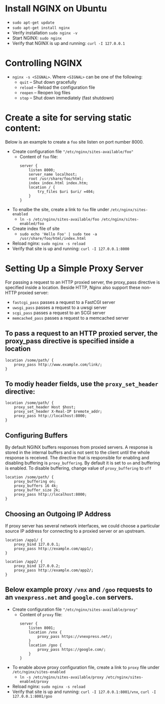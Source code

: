 # Install NGINX on Ubuntu
- `sudo apt-get update`
- `sudo apt-get install nginx`
- Verify installation `sudo nginx -v`
- Start NGINX: `sudo nginx`
- Verify that NGINX is up and running: `curl -I 127.0.0.1`
# Controlling NGINX
- `nginx -s <SIGNAL>`. Where `<SIGNAL>` can be one of the following:
    - `quit` – Shut down gracefully
    - `reload` – Reload the configuration file
    - `reopen` – Reopen log files
    - `stop` – Shut down immediately (fast shutdown)
# Create a site for serving static content:
Below is an example to create a `foo` site listen on port number 8000.
- Create configuration file `"/etc/nginx/sites-available/foo"`
    - Content of `foo` file:
        ```
        server {
            listen 8000;
            server_name localhost;
            root /usr/share/foo/html;
            index index.html index.htm;
            location / {
                try_files $uri $uri/ =404;
            }
        }
        ```
- To enalbe the site, create a link to `foo` file under `/etc/nginx/sites-enabled`
    - `ln -s /etc/nginx/sites-available/foo /etc/nginx/sites-enabled/foo`
- Create index file of site
    - `sudo echo 'Hello Foo' | sudo tee -a /usr/share/foo/html/index.html`
- Reload nginx: `sudo nginx -s reload`
- Verify that site is up and running: `curl -I 127.0.0.1:8000`
# Setting Up a Simple Proxy Server
For passing a request to an HTTP proxied server, the proxy_pass directive is specified inside a location. Beside HTTP, Nginx also support these non-HTTP proxied server:
- `fastcgi_pass` passes a request to a FastCGI server
- `uwsgi_pass` passes a request to a uwsgi server
- `scgi_pass` passes a request to an SCGI server
- `memcached_pass` passes a request to a memcached server
## To pass a request to an HTTP proxied server, the proxy_pass directive is specified inside a location
```
location /some/path/ {
    proxy_pass http://www.example.com/link/;
}
```
## To modiy header fields, use the `proxy_set_header` directive:
```
location /some/path/ {
    proxy_set_header Host $host;
    proxy_set_header X-Real-IP $remote_addr;
    proxy_pass http://localhost:8000;
}
```
## Configuring Buffers
By default NGINX buffers responses from proxied servers. A response is stored in the internal buffers and is not sent to the client until the whole response is received.
The directive that is responsible for enabling and disabling buffering is `proxy_buffering`. By default it is set to `on` and buffering is enabled. To disable buffering, change value of `proxy_buffering` to `off`
```
location /some/path/ {
    proxy_buffering on;
    proxy_buffers 16 4k;
    proxy_buffer_size 2k;
    proxy_pass http://localhost:8000;
}
```
## Choosing an Outgoing IP Address
If proxy server has several network interfaces, we could choose a particular source IP address for connecting to a proxied server or an upstream.
```
location /app1/ {
    proxy_bind 127.0.0.1;
    proxy_pass http://example.com/app1/;
}

location /app2/ {
    proxy_bind 127.0.0.2;
    proxy_pass http://example.com/app2/;
}
```
## Below example proxy `/vnx` and `/goo` requests to an `vnexpress.net` and `google.com` servers.
- Create configuration file `"/etc/nginx/sites-available/proxy"`
    - Content of `proxy` file:
        ```
        server {
            listen 8001;
            location /vnx {
                proxy_pass https://vnexpress.net/;
            }
            location /goo {
                proxy_pass https://google.com/;
            }
        }
        ```
- To enable above proxy configuration file, create a link to `proxy` file under `/etc/nginx/sites-enabled`
    - `ln -s /etc/nginx/sites-available/proxy /etc/nginx/sites-enabled/proxy`
- Reload nginx: `sudo nginx -s reload`
- Verify that site is up and running: `curl -I 127.0.0.1:8001/vnx`, `curl -I 127.0.0.1:8001/goo`



